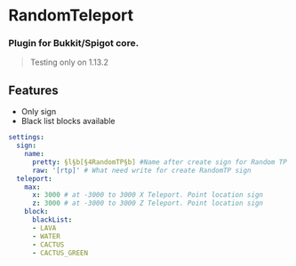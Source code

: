# RandomTeleport

### Plugin for Bukkit/Spigot core.

> Testing only on 1.13.2


## Features
* Only sign
* Black list blocks available


```yaml
settings:
  sign:
    name:
      pretty: §l§b[§4RandomTP§b] #Name after create sign for Random TP
      raw: '[rtp]' # What need write for create RandomTP sign
  teleport:
    max:
      x: 3000 # at -3000 to 3000 X Teleport. Point location sign
      z: 3000 # at -3000 to 3000 Z Teleport. Point location sign
    block:
      blackList:
      - LAVA
      - WATER
      - CACTUS
      - CACTUS_GREEN

```
